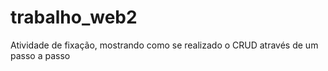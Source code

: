 # trabalho_web2
Atividade de fixação, mostrando como se realizado o CRUD através de um passo a passo 
